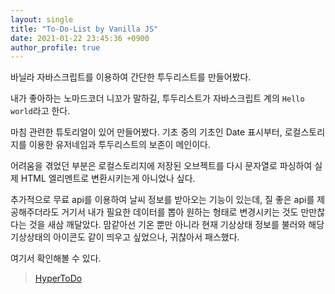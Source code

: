 ```yaml
---
layout: single
title: "To-Do-List by Vanilla JS"
date: 2021-01-22 23:45:36 +0900
author_profile: true
---
```


바닐라 자바스크립트를 이용하여 간단한 투두리스트를 만들어봤다.

내가 좋아하는 노마드코더 니꼬가 말하길, 투두리스트가 자바스크립트 계의 `Hello world`라고 한다.

마침 관련한 튜토리얼이 있어 만들어봤다. 기초 중의 기초인 Date 표시부터, 로컬스토리지를 이용한 유저네임과 투두리스트의 보존이 메인이다.

어려움을 겪었던 부분은 로컬스토리지에 저장된 오브젝트를 다시 문자열로 파싱하여 실제 HTML 엘리멘트로 변환시키는게 아니었나 싶다.

추가적으로 무료 api를 이용하여 날씨 정보를 받아오는 기능이 있는데, 질 좋은 api를 제공해주더라도 거기서 내가 필요한 데이터를 뽑아 원하는 형태로 변경시키는 것도 만만찮다는 것을 새삼 깨달았다.
맘같아선 기온 뿐만 아니라 현재 기상상태 정보를 불러와 해당 기상상태의 아이콘도 같이 띄우고 싶었으나, 귀찮아서 패스했다.

여기서 확인해볼 수 있다.

> [HyperToDo](https://tndvjd.github.io/hyper-todolist)
